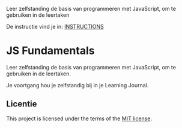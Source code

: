 Leer zelfstanding de basis van programmeren met JavaScript, om te gebruiken in de leertaken

De instructie vind je in: [INSTRUCTIONS](https://github.com/fdnd-task/js-fundamentals/blob/main/docs/INSTRUCTIONS.md)

# JS Fundamentals

Leer zelfstanding de basis van programmeren met JavaScript, om te gebruiken in de leertaken.

Je voortgang hou je zelfstandig bij in je Learning Journal.

## Licentie

This project is licensed under the terms of the [MIT license](./LICENSE).
